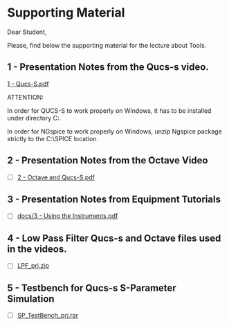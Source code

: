 # Supporting Material

Dear Student,

Please, find below the supporting material for the lecture about Tools.

## 1 - Presentation Notes from the Qucs-s video.

[1 - Qucs-S.pdf](docs/1%20-%20Qucs-S.pdf)

ATTENTION: 

In order for QUCS-S to work properly on Windows, it has to be installed under directory C:\.

In order for NGspice to work properly on Windows, unzip Ngspice package strictly to the C:\SPICE location.

## 2 - Presentation Notes from the Octave Video

- [ ] [2 - Octave and Qucs-S.pdf](docs/2%20-%20Octave%20and%20Qucs-S.pdf)

## 3 - Presentation Notes from Equipment Tutorials

- [ ] [docs/3 - Using the Instruments.pdf](docs/3%20-%20Using%20the%20Instruments.pdf)

## 4 - Low Pass Filter Qucs-s and Octave files used in the videos.

- [ ] [LPF_prj.zip](docs/cgwXPhZ6RLCMFz4WerSwQg_ebb104cfb8fb4bda980303ac18bad1ae_LPF_prj.zip)

## 5 - Testbench for Qucs-s S-Parameter Simulation

- [ ] [SP_TestBench_prj.rar](tyjrp8W2TZKo66fFtt2SLA_4fd539e345eb48a5b931eeb99c0f4ef1_SP_TestBench_prj.rar)

